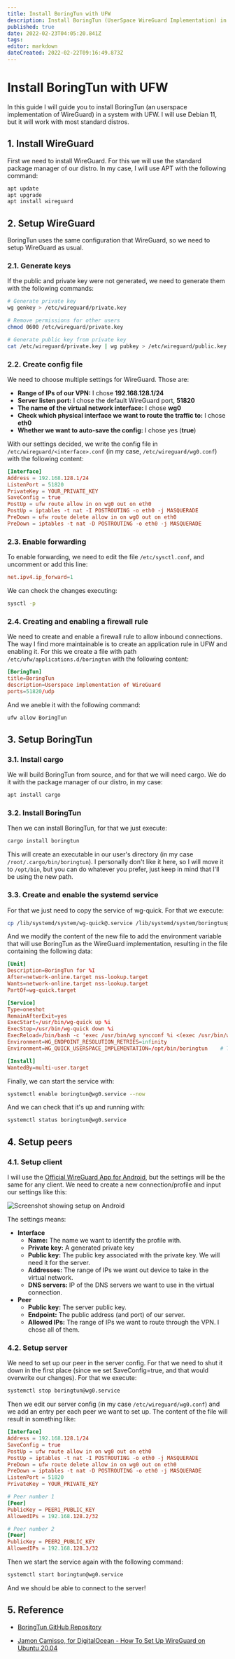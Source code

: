 ```yaml
---
title: Install BoringTun with UFW
description: Install BoringTun (UserSpace WireGuard Implementation) in Debian 11 with UFW
published: true
date: 2022-02-23T04:05:20.841Z
tags:
editor: markdown
dateCreated: 2022-02-22T09:16:49.873Z
---
```


# Install BoringTun with UFW
In this guide I will guide you to install BoringTun (an userspace implementation of WireGuard) in a system with UFW. I will use Debian 11, but it will work with most standard distros.

## 1. Install WireGuard
First we need to install WireGuard. For this we will use the standard package manager of our distro. In my case, I will use APT with the following command:
```bash
apt update
apt upgrade
apt install wireguard
```

## 2. Setup WireGuard
BoringTun uses the same configuration that WireGuard, so we need to setup WireGuard as usual.

### 2.1. Generate keys
If the public and private key were not generated, we need to generate them with the following commands:
```bash
# Generate private key
wg genkey > /etc/wireguard/private.key

# Remove permissions for other users
chmod 0600 /etc/wireguard/private.key

# Generate public key from private key
cat /etc/wireguard/private.key | wg pubkey > /etc/wireguard/public.key
```

### 2.2. Create config file
We need to choose multiple settings for WireGuard. Those are:
- **Range of IPs of our VPN:** I chose **192.168.128.1/24**
- **Server listen port:** I chose the default WireGuard port, **51820**
- **The name of the virtual network interface:** I chose **wg0**
- **Check which physical interface we want to route the traffic to:** I chose **eth0**
- **Whether we want to auto-save the config:** I chose yes (**true**)

With our settings decided, we write the config file in `/etc/wireguard/<interface>.conf` (in my case, `/etc/wireguard/wg0.conf`) with the following content:

```toml
[Interface]
Address = 192.168.128.1/24
ListenPort = 51820
PrivateKey = YOUR_PRIVATE_KEY
SaveConfig = true
PostUp = ufw route allow in on wg0 out on eth0
PostUp = iptables -t nat -I POSTROUTING -o eth0 -j MASQUERADE
PreDown = ufw route delete allow in on wg0 out on eth0
PreDown = iptables -t nat -D POSTROUTING -o eth0 -j MASQUERADE
```

### 2.3. Enable forwarding
To enable forwarding, we need to edit the file `/etc/sysctl.conf`, and uncomment or add this line:
```toml
net.ipv4.ip_forward=1
```
We can check the changes executing:
```bash
sysctl -p
```

### 2.4. Creating and enabling a firewall rule
We need to create and enable a firewall rule to allow inbound connections. The way I find more maintainable is to create an application rule in UFW and enabling it. For this we create a file with path `/etc/ufw/applications.d/boringtun` with the following content:
```toml
[BoringTun]
title=BoringTun
description=Userspace implementation of WireGuard
ports=51820/udp
```
And we aneble it with the following command:
```bash
ufw allow BoringTun
```

## 3. Setup BoringTun
### 3.1. Install cargo
We will build BoringTun from source, and for that we will need cargo. We do it with the package manager of our distro, in my case:
```bash
apt install cargo
```

### 3.2. Install BoringTun
Then we can install BoringTun, for that we just execute:
```bash
cargo install boringtun
```
This will create an executable in our user's directory (in my case `/root/.cargo/bin/boringtun`). I personally don't like it here, so I will move it to `/opt/bin`, but you can do whatever you prefer, just keep in mind that I'll be using the new path.

### 3.3. Create and enable the systemd service
For that we just need to copy the service of wg-quick. For that we execute:
```bash
cp /lib/systemd/system/wg-quick@.service /lib/systemd/system/boringtun@.service
```

And we modify the content of the new file to add the environment variable that will use BoringTun as the WireGuard implementation, resulting in the file containing the following data:
```toml
[Unit]
Description=BoringTun for %I
After=network-online.target nss-lookup.target
Wants=network-online.target nss-lookup.target
PartOf=wg-quick.target

[Service]
Type=oneshot
RemainAfterExit=yes
ExecStart=/usr/bin/wg-quick up %i
ExecStop=/usr/bin/wg-quick down %i
ExecReload=/bin/bash -c 'exec /usr/bin/wg syncconf %i <(exec /usr/bin/wg-quick strip %i)'
Environment=WG_ENDPOINT_RESOLUTION_RETRIES=infinity
Environment=WG_QUICK_USERSPACE_IMPLEMENTATION=/opt/bin/boringtun    # This is the line we need to add

[Install]
WantedBy=multi-user.target
```

Finally, we can start the service with:
```bash
systemctl enable boringtun@wg0.service --now
```
And we can check that it's up and running with:

```bash
systemctl status boringtun@wg0.service
```

## 4. Setup peers
### 4.1. Setup client
I will use the [Official WireGuard App for Android](https://play.google.com/store/apps/details?id=com.wireguard.android), but the settings will be the same for any client. We need to create a new connection/profile and input our settings like this:

![Screenshot showing setup on Android](./boringtun/android-screenshot.jpg)

The settings means:
- **Interface**
  - **Name:** The name we want to identify the profile with.
  - **Private key:** A generated private key
  - **Public key:** The public key associated with the private key. We will need it for the server.
  - **Addresses:** The range of IPs we want out device to take in the virtual network.
  - **DNS servers:** IP of the DNS servers we want to use in the virtual connection.
- **Peer**
  - **Public key:** The server public key.
  - **Endpoint:** The public address (and port) of our server.
  - **Allowed IPs:** The range of IPs we want to route through the VPN. I chose all of them.

### 4.2. Setup server
We need to set up our peer in the server config. For that we need to shut it down in the first place (since we set SaveConfig=true, and that would overwrite our changes). For that we execute:
```bash
systemctl stop boringtun@wg0.service
```

Then we edit our server config (in my case `/etc/wireguard/wg0.conf`) and we add an entry per each peer we want to set up. The content of the file will result in something like:
```toml
[Interface]
Address = 192.168.128.1/24
SaveConfig = true
PostUp = ufw route allow in on wg0 out on eth0
PostUp = iptables -t nat -I POSTROUTING -o eth0 -j MASQUERADE
PreDown = ufw route delete allow in on wg0 out on eth0
PreDown = iptables -t nat -D POSTROUTING -o eth0 -j MASQUERADE
ListenPort = 51820
PrivateKey = YOUR_PRIVATE_KEY

# Peer number 1
[Peer]
PublicKey = PEER1_PUBLIC_KEY
AllowedIPs = 192.168.128.2/32

# Peer number 2
[Peer]
PublicKey = PEER2_PUBLIC_KEY
AllowedIPs = 192.168.128.3/32
```

Then we start the service again with the following command:
```bash
systemctl start boringtun@wg0.service
```

And we should be able to connect to the server!

## 5. Reference

- [BoringTun GitHub Repository](https://github.com/cloudflare/boringtun)

- [Jamon Camisso, for DigitalOcean - How To Set Up WireGuard on Ubuntu 20.04](https://www.digitalocean.com/community/tutorials/how-to-set-up-wireguard-on-ubuntu-20-04)
